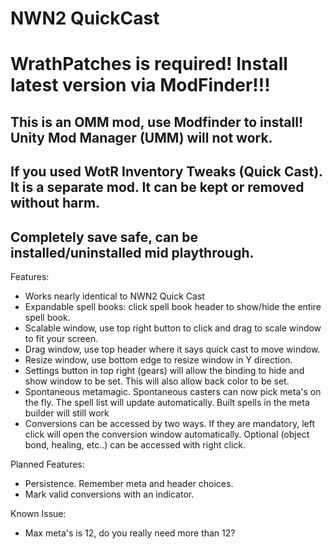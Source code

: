 # NWN2 QuickCast

# WrathPatches is required! Install latest version via ModFinder!!!

## This is an OMM mod, use Modfinder to install!  Unity Mod Manager (UMM) will not work.
## If you used WotR Inventory Tweaks (Quick Cast). It is a separate mod. It can be kept or removed without harm.
## Completely save safe, can be installed/uninstalled mid playthrough.

Features:
*  Works nearly identical to NWN2 Quick Cast
*  Expandable spell books: click spell book header to show/hide the entire spell book.
*  Scalable window, use top right button to click and drag to scale window to fit your screen.
*  Drag window, use top header where it says quick cast to move window.
*  Resize window, use bottom edge to resize window in Y direction.
*  Settings button in top right (gears) will allow the binding to hide and show window to be set. This will also allow back color to be set.
*  Spontaneous metamagic. Spontaneous casters can now pick meta's on the fly.  The spell list will update automatically. Built spells in the meta builder will still work
*  Conversions can be accessed by two ways.  If they are mandatory, left click will open the conversion window automatically. Optional (object bond, healing, etc..) can be accessed with right click.

Planned Features:
*  Persistence.  Remember meta and header choices.
*  Mark valid conversions with an indicator.

Known Issue:
* Max meta's is 12, do you really need more than 12?
